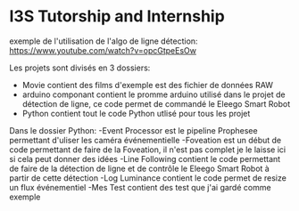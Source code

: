 ﻿# I3S Tutorship and Internship
exemple de l'utilisation de l'algo de ligne détection: https://www.youtube.com/watch?v=opcGtpeEsOw


Les projets sont divisés en 3 dossiers:
- Movie contient des films d'exemple est des fichier de données RAW
- arduino componant contient le promme arduino utilisé dans le projet de détection de ligne, ce code permet de commandé le Eleego Smart Robot
- Python contient tout le code Python utlisé pour tous les projet

Dans le dossier Python:
-Event Processor est le pipeline Prophesee permettant d'uliser les caméra événementielle
-Foveation est un début de code permettant de faire de la Foveation, il n'est pas complet je le laisse ici si cela peut donner des idées
-Line Following contient le code permettant de faire de la détection de ligne et de contrôle le Eleego Smart Robot à partir de cette détection
-Log Luminance contient le code permet de resize un flux événementiel
-Mes Test contient des test que j'ai gardé comme exemple
